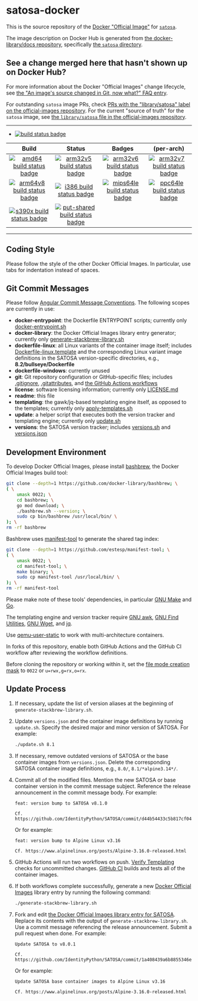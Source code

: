 # satosa-docker

This is the source repository of the [Docker "Official Image"](https://github.com/docker-library/official-images#what-are-official-images) for [`satosa`](https://hub.docker.com/_/satosa/).

The image description on Docker Hub is generated from [the docker-library/docs repository](https://github.com/docker-library/docs), specifically [the `satosa` directory](https://github.com/docker-library/docs/tree/master/satosa).

## See a change merged here that hasn't shown up on Docker Hub?

For more information about the Docker "Official Images" change lifecycle, see [the "An image's source changed in Git, now what?" FAQ entry](https://github.com/docker-library/faq#an-images-source-changed-in-git-now-what).

For outstanding `satosa` image PRs, check [PRs with the "library/satosa" label on the official-images repository](https://github.com/docker-library/official-images/labels/library%2Fsatosa). For the current "source of truth" for the `satosa` image, see [the `library/satosa` file in the official-images repository](https://github.com/docker-library/official-images/blob/master/library/satosa).

---

-	[![build status badge](https://img.shields.io/github/workflow/status/IdentityPython/satosa-docker/GitHub%20CI/main?label=GitHub%20CI)](https://github.com/IdentityPython/satosa-docker/actions?query=workflow%3A%22GitHub+CI%22+branch%3Amain)

| Build | Status | Badges | (per-arch) |
|:-:|:-:|:-:|:-:|
| [![amd64 build status badge](https://img.shields.io/jenkins/s/https/doi-janky.infosiftr.net/job/multiarch/job/amd64/job/satosa.svg?label=amd64)](https://doi-janky.infosiftr.net/job/multiarch/job/amd64/job/satosa/) | [![arm32v5 build status badge](https://img.shields.io/jenkins/s/https/doi-janky.infosiftr.net/job/multiarch/job/arm32v5/job/satosa.svg?label=arm32v5)](https://doi-janky.infosiftr.net/job/multiarch/job/arm32v5/job/satosa/) | [![arm32v6 build status badge](https://img.shields.io/jenkins/s/https/doi-janky.infosiftr.net/job/multiarch/job/arm32v6/job/satosa.svg?label=arm32v6)](https://doi-janky.infosiftr.net/job/multiarch/job/arm32v6/job/satosa/) | [![arm32v7 build status badge](https://img.shields.io/jenkins/s/https/doi-janky.infosiftr.net/job/multiarch/job/arm32v7/job/satosa.svg?label=arm32v7)](https://doi-janky.infosiftr.net/job/multiarch/job/arm32v7/job/satosa/) |
| [![arm64v8 build status badge](https://img.shields.io/jenkins/s/https/doi-janky.infosiftr.net/job/multiarch/job/arm64v8/job/satosa.svg?label=arm64v8)](https://doi-janky.infosiftr.net/job/multiarch/job/arm64v8/job/satosa/) | [![i386 build status badge](https://img.shields.io/jenkins/s/https/doi-janky.infosiftr.net/job/multiarch/job/i386/job/satosa.svg?label=i386)](https://doi-janky.infosiftr.net/job/multiarch/job/i386/job/satosa/) | [![mips64le build status badge](https://img.shields.io/jenkins/s/https/doi-janky.infosiftr.net/job/multiarch/job/mips64le/job/satosa.svg?label=mips64le)](https://doi-janky.infosiftr.net/job/multiarch/job/mips64le/job/satosa/) | [![ppc64le build status badge](https://img.shields.io/jenkins/s/https/doi-janky.infosiftr.net/job/multiarch/job/ppc64le/job/satosa.svg?label=ppc64le)](https://doi-janky.infosiftr.net/job/multiarch/job/ppc64le/job/satosa/) |
| [![s390x build status badge](https://img.shields.io/jenkins/s/https/doi-janky.infosiftr.net/job/multiarch/job/s390x/job/satosa.svg?label=s390x)](https://doi-janky.infosiftr.net/job/multiarch/job/s390x/job/satosa/) | [![put-shared build status badge](https://img.shields.io/jenkins/s/https/doi-janky.infosiftr.net/job/put-shared/job/light/job/satosa.svg?label=put-shared)](https://doi-janky.infosiftr.net/job/put-shared/job/light/job/satosa/) |

---

## Coding Style

Please follow the style of the other Docker Official Images.  In particular, use tabs for indentation instead of spaces.

## Git Commit Messages

Please follow [Angular Commit Message Conventions](https://github.com/angular/angular/blob/main/CONTRIBUTING.md#commit). The following scopes are currently in use:
- **docker-entrypoint**: the Dockerfile ENTRYPOINT scripts; currently only [docker-entrypoint.sh](docker-entrypoint.sh)
- **docker-library**: the Docker Official Images library entry generator; currently only [generate-stackbrew-library.sh](generate-stackbrew-library.sh)
- **dockerfile-linux**: all Linux variants of the container image itself; includes [Dockerfile-linux.template](Dockerfile-linux.template) and the corresponding Linux variant image definitions in the SATOSA version-specific directories, e.g., **8.2/bullseye/Dockerfile**
- **dockerfile-windows**: currently unused
- **git**: Git repository configuration or GitHub-specific files; includes [.gitignore](.gitignore), [.gitattributes](.gitattributes), and [the GitHub Actions workflows](.github/workflows)
- **license**: software licensing information; currently only [LICENSE.md](LICENSE.md)
- **readme**: this file
- **templating**: the gawk/jq-based templating engine itself, as opposed to the templates; currently only [apply-templates.sh](apply-templates.sh)
- **update**: a helper script that executes both the version tracker and templating engine; currently only [update.sh](update.sh)
- **versions**: the SATOSA version tracker; includes [versions.sh](versions.sh) and [versions.json](versions.json)

## Development Environment

To develop Docker Official Images, please install [bashbrew](https://github.com/docker-library/bashbrew), the Docker Official Images build tool:
```bash
git clone --depth=1 https://github.com/docker-library/bashbrew; \
( \
    umask 0022; \
    cd bashbrew; \
    go mod download; \
    ./bashbrew.sh --version; \
    sudo cp bin/bashbrew /usr/local/bin/ \
); \
rm -rf bashbrew
```
Bashbrew uses [manifest-tool](https://github.com/estesp/manifest-tool) to generate the shared tag index:
```bash
git clone --depth=1 https://github.com/estesp/manifest-tool; \
( \
    umask 0022; \
    cd manifest-tool; \
    make binary; \
    sudo cp manifest-tool /usr/local/bin/ \
); \
rm -rf manifest-tool
```
Please make note of these tools' dependencies, in particular [GNU Make](https://www.gnu.org/software/make/) and [Go](https://go.dev/).

The templating engine and version tracker require [GNU awk](https://www.gnu.org/software/gawk/), [GNU Find Utilities](https://www.gnu.org/software/findutils/), [GNU Wget](https://www.gnu.org/software/wget/), and [jq](https://stedolan.github.io/jq/).

Use [qemu-user-static](https://github.com/multiarch/qemu-user-static) to work with multi-architecture containers.

In forks of this repository, enable both GitHub Actions and the GitHub CI workflow after reviewing the workflow definitions.

Before cloning the repository or working within it, set the [file mode creation mask](https://en.wikipedia.org/wiki/Umask) to `0022` or `u=rwx,g=rx,o=rx`.

## Update Process

1. If necessary, update the list of version aliases at the beginning of `generate-stackbrew-library.sh`.

2. Update `versions.json` and the container image definitions by running `update.sh`. Specify the desired major and minor version of SATOSA. For example:
   ```bash
   ./update.sh 8.1
   ```

3. If necessary, remove outdated versions of SATOSA or the base container images from `versions.json`. Delete the corresponding SATOSA container image definitions, e.g., `8.0/`, `8.1/*alpine3.14*/`.

4. Commit all of the modified files. Mention the new SATOSA or base container version in the commit message subject. Reference the release announcement in the commit message body. For example:
   ```
   feat: version bump to SATOSA v8.1.0

   Cf. https://github.com/IdentityPython/SATOSA/commit/d44b54433c5b817cf0409855881f6f2c80c27f5c
   ```
   Or for example:
   ```
   feat: version bump to Alpine Linux v3.16

   Cf. https://www.alpinelinux.org/posts/Alpine-3.16.0-released.html
   ```

5. GitHub Actions will run two workflows on push. [Verify Templating](../../actions/workflows/verify-templating.yml) checks for uncommitted changes. [GitHub CI](../../actions/workflows/ci.yml) builds and tests all of the container images.

6. If both workflows complete successfully, generate a new [Docker Official Images](https://github.com/docker-library/official-images/) library entry by running the following command:
   ```bash
   ./generate-stackbrew-library.sh
   ```

7. Fork and edit [the Docker Official Images library entry for SATOSA](https://github.com/docker-library/official-images/edit/master/library/satosa). Replace its contents with the output of `generate-stackbrew-library.sh`. Use a commit message referencing the release announcement. Submit a pull request when done. For example:
   ```
   Update SATOSA to v8.0.1

   Cf. https://github.com/IdentityPython/SATOSA/commit/1a408439a6b8855346e5ca2c645dee6ab1ce8c0a
   ```
   Or for example:
   ```
   Update SATOSA base container images to Alpine Linux v3.16

   Cf. https://www.alpinelinux.org/posts/Alpine-3.16.0-released.html
   ```
